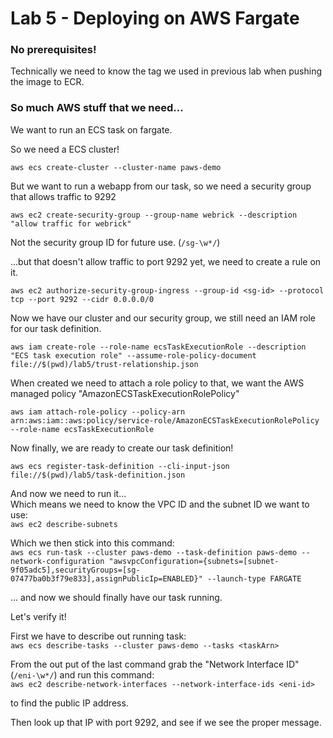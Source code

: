 # Lab 5 - Deploying on AWS Fargate

### No prerequisites!
Technically we need to know the tag we used in previous lab when pushing the image to ECR.


### So much AWS stuff that we need...

We want to run an ECS task on fargate.

So we need a ECS cluster!

`aws ecs create-cluster --cluster-name paws-demo`

But we want to run a webapp from our task, so we need a security group that allows traffic to 9292

`aws ec2 create-security-group --group-name webrick --description "allow traffic for webrick"`

Not the security group ID for future use. (`/sg-\w*/`)

...but that doesn't allow traffic to port 9292 yet, we need to create a rule on it.

`aws ec2 authorize-security-group-ingress --group-id <sg-id> --protocol tcp --port 9292 --cidr 0.0.0.0/0`

Now we have our cluster and our security group, we still need an IAM role for our task definition.

`aws iam create-role --role-name ecsTaskExecutionRole --description "ECS task execution role" --assume-role-policy-document file://$(pwd)/lab5/trust-relationship.json`

When created we need to attach a role policy to that, we want the AWS managed policy "AmazonECSTaskExecutionRolePolicy"

`aws iam attach-role-policy --policy-arn arn:aws:iam::aws:policy/service-role/AmazonECSTaskExecutionRolePolicy --role-name ecsTaskExecutionRole`

Now finally, we are ready to create our task definition!

`aws ecs register-task-definition --cli-input-json file://$(pwd)/lab5/task-definition.json`

And now we need to run it...  
Which means we need to know the VPC ID and the subnet ID we want to use:  
`aws ec2 describe-subnets`

Which we then stick into this command:  
`aws ecs run-task --cluster paws-demo --task-definition paws-demo --network-configuration "awsvpcConfiguration={subnets=[subnet-9f05adc5],securityGroups=[sg-07477ba0b3f79e833],assignPublicIp=ENABLED}" --launch-type FARGATE`

... and now we should finally have our task running.

Let's verify it!

First we have to describe out running task:  
`aws ecs describe-tasks --cluster paws-demo --tasks <taskArn>`

From the out put of the last command grab the "Network Interface ID" (`/eni-\w*/`) and run this command:  
`aws ec2 describe-network-interfaces --network-interface-ids <eni-id>`

to find the public IP address.

Then look up that IP with port 9292, and see if we see the proper message.
